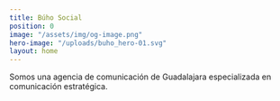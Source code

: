 ```yaml
---
title: Búho Social
position: 0
image: "/assets/img/og-image.png"
hero-image: "/uploads/buho_hero-01.svg"
layout: home
---
```


Somos una agencia de comunicación de Guadalajara especializada en comunicación estratégica.  
